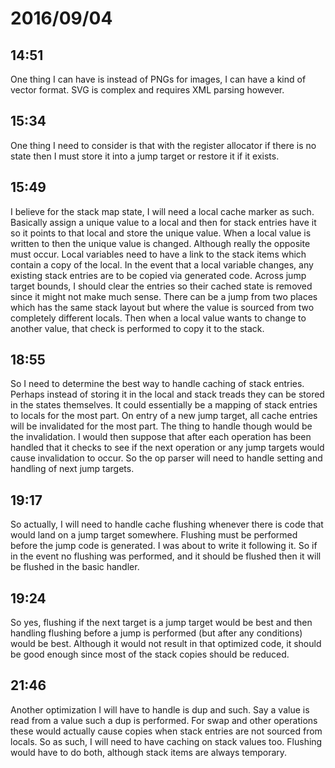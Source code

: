 # 2016/09/04

## 14:51

One thing I can have is instead of PNGs for images, I can have a kind of
vector format. SVG is complex and requires XML parsing however.

## 15:34

One thing I need to consider is that with the register allocator if there is
no state then I must store it into a jump target or restore it if it exists.

## 15:49

I believe for the stack map state, I will need a local cache marker as such.
Basically assign a unique value to a local and then for stack entries have it
so it points to that local and store the unique value. When a local value is
written to then the unique value is changed. Although really the opposite
must occur. Local variables need to have a link to the stack items which
contain a copy of the local. In the event that a local variable changes, any
existing stack entries are to be copied via generated code. Across jump
target bounds, I should clear the entries so their cached state is removed
since it might not make much sense. There can be a jump from two places which
has the same stack layout but where the value is sourced from two completely
different locals. Then when a local value wants to change to another value,
that check is performed to copy it to the stack.

## 18:55

So I need to determine the best way to handle caching of stack entries.
Perhaps instead of storing it in the local and stack treads they can be
stored in the states themselves. It could essentially be a mapping of stack
entries to locals for the most part. On entry of a new jump target, all
cache entries will be invalidated for the most part. The thing to handle though
would be the invalidation. I would then suppose that after each operation
has been handled that it checks to see if the next operation or any jump
targets would cause invalidation to occur. So the op parser will need to handle
setting and handling of next jump targets.

## 19:17

So actually, I will need to handle cache flushing whenever there is code that
would land on a jump target somewhere. Flushing must be performed before the
jump code is generated. I was about to write it following it. So if in the
event no flushing was performed, and it should be flushed then it will be
flushed in the basic handler.

## 19:24

So yes, flushing if the next target is a jump target would be best and then
handling flushing before a jump is performed (but after any conditions) would
be best. Although it would not result in that optimized code, it should be
good enough since most of the stack copies should be reduced.

## 21:46

Another optimization I will have to handle is dup and such. Say a value is
read from a value such a dup is performed. For swap and other operations these
would actually cause copies when stack entries are not sourced from locals. So
as such, I will need to have caching on stack values too. Flushing would have
to do both, although stack items are always temporary.


